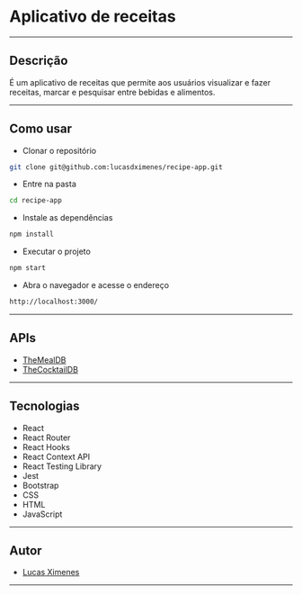 # Aplicativo de receitas

---

## Descrição

É um aplicativo de receitas que permite aos usuários visualizar e fazer receitas, marcar e pesquisar entre bebidas e alimentos.

---

## Como usar

- Clonar o repositório

```bash
git clone git@github.com:lucasdximenes/recipe-app.git
```

- Entre na pasta

```bash
cd recipe-app
```

- Instale as dependências

```bash
npm install
```

- Executar o projeto

```bash
npm start
```

- Abra o navegador e acesse o endereço

```bash
http://localhost:3000/
```

---

## APIs

- [TheMealDB](https://www.themealdb.com/api.php)
- [TheCocktailDB](https://www.thecocktaildb.com/api.php)

---

## Tecnologias

- React
- React Router
- React Hooks
- React Context API
- React Testing Library
- Jest
- Bootstrap
- CSS
- HTML
- JavaScript

---

## Autor

- [Lucas Ximenes](https://www.linkedin.com/in/lucasdximenes)

---
